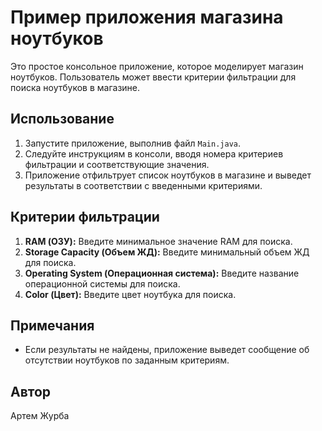 # Пример приложения магазина ноутбуков

Это простое консольное приложение, которое моделирует магазин ноутбуков. Пользователь может ввести критерии фильтрации для поиска ноутбуков в магазине.

## Использование

1. Запустите приложение, выполнив файл `Main.java`.
2. Следуйте инструкциям в консоли, вводя номера критериев фильтрации и соответствующие значения.
3. Приложение отфильтрует список ноутбуков в магазине и выведет результаты в соответствии с введенными критериями.

## Критерии фильтрации

1. **RAM (ОЗУ):** Введите минимальное значение RAM для поиска.
2. **Storage Capacity (Объем ЖД):** Введите минимальный объем ЖД для поиска.
3. **Operating System (Операционная система):** Введите название операционной системы для поиска.
4. **Color (Цвет):** Введите цвет ноутбука для поиска.

## Примечания

- Если результаты не найдены, приложение выведет сообщение об отсутствии ноутбуков по заданным критериям.

## Автор

Артем Журба

